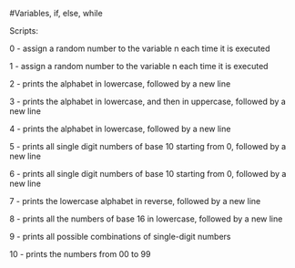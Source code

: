 #Variables, if, else, while

Scripts:

0 - assign a random number to the variable n each time it is executed

1 - assign a random number to the variable n each time it is executed

2 - prints the alphabet in lowercase, followed by a new line

3 - prints the alphabet in lowercase, and then in uppercase, followed by a new line

4 - prints the alphabet in lowercase, followed by a new line

5 - prints all single digit numbers of base 10 starting from 0, followed by a new line

6 - prints all single digit numbers of base 10 starting from 0, followed by a new line

7 - prints the lowercase alphabet in reverse, followed by a new line

8 - prints all the numbers of base 16 in lowercase, followed by a new line

9 - prints all possible combinations of single-digit numbers

10 - prints the numbers from 00 to 99

